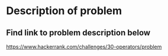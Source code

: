 # Description of problem
## Find link to problem description below

https://www.hackerrank.com/challenges/30-operators/problem
